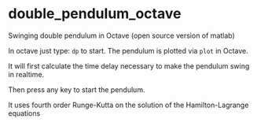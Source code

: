 # double_pendulum_octave
Swinging double pendulum in Octave (open source version of matlab)

In octave just type: `dp` to start. The pendulum is plotted via `plot` in Octave.

It will first calculate the time delay necessary to make the pendulum swing in realtime.

Then press any key to start the pendulum.

It uses fourth order Runge-Kutta on the solution of the Hamilton-Lagrange equations
